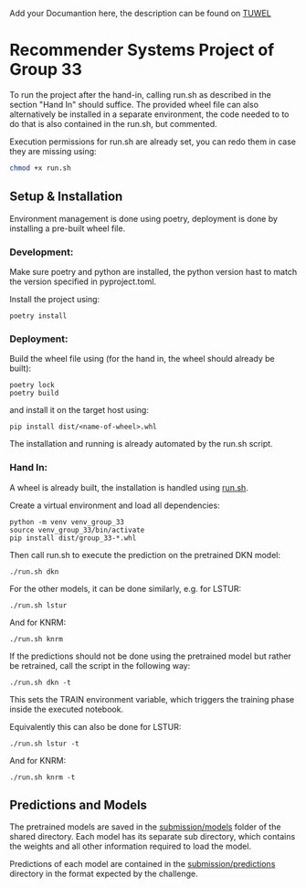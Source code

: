 Add your Documantion here, the description can be found on [TUWEL](https://tuwel.tuwien.ac.at/mod/page/view.php?id=2281417)

# Recommender Systems Project of Group 33
To run the project after the hand-in, calling run.sh as described in the section "Hand In" should
suffice.
The provided wheel file can also alternatively be installed in a separate environment, the code
needed to to do that is also contained in the run.sh, but commented.

Execution permissions for run.sh are already set, you can redo them in case they are missing using:
```bash
chmod +x run.sh
```

## Setup & Installation
Environment management is done using poetry, deployment is done by installing a
pre-built wheel file.


### Development:
Make sure poetry and python are installed, the python version hast to match
the version specified in pyproject.toml.

Install the project using:
```shell
poetry install
```

### Deployment:
Build the wheel file using (for the hand in, the wheel should already be built):

```shell
poetry lock
poetry build
```

and install it on the target host using:

```shell
pip install dist/<name-of-wheel>.whl
```

The installation and running is already automated by the run.sh script.

### Hand In:
A wheel is already built, the installation is handled using [run.sh](./run.sh).

Create a virtual environment and load all dependencies:
```shell
python -m venv venv_group_33
source venv_group_33/bin/activate
pip install dist/group_33-*.whl
```

Then call run.sh to execute the prediction on the pretrained DKN model:
```shell
./run.sh dkn
```

For the other models, it can be done similarly, e.g. for LSTUR:
```shell
./run.sh lstur
```

And for KNRM:
```shell
./run.sh knrm
```

If the predictions should not be done using the pretrained model
but rather be retrained, call the script in the following way:
```shell
./run.sh dkn -t
```

This sets the TRAIN environment variable, which triggers the training phase inside the
executed notebook.

Equivalently this can also be done for LSTUR:
```shell
./run.sh lstur -t
```

And for KNRM:
```shell
./run.sh knrm -t
```

## Predictions and Models

The pretrained models are saved in the [submission/models](~/shared/194.035-2024S/groups/Gruppe_33/Group_33/submission/models) folder of the shared directory. Each model has its separate sub directory, which contains the weights and all other information required to load the model.

Predictions of each model are contained in the [submission/predictions](~/shared/194.035-2024S/groups/Gruppe_33/Group_33/submission/predictions) directory in the format expected by the challenge. 
